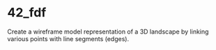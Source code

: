 # 42_fdf

Create a wireframe model representation of a 3D landscape by linking various points with line segments (edges).
